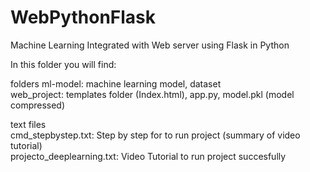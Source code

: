 # WebPythonFlask
Machine Learning Integrated with Web server using Flask in Python

In this folder you will find:

folders
ml-model: machine learning model, dataset  
web_project: templates folder (Index.html), app.py, model.pkl (model compressed)

text files   
cmd_stepbystep.txt: Step by step for to run project (summary of video tutorial)  
projecto_deeplearning.txt: Video Tutorial to run project succesfully
